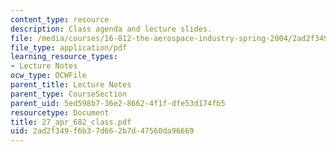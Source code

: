 ```yaml
---
content_type: resource
description: Class agenda and lecture slides.
file: /media/courses/16-812-the-aerospace-industry-spring-2004/2ad2f349f6b37d662b7d47560da96669_27_apr_682_class.pdf
file_type: application/pdf
learning_resource_types:
- Lecture Notes
ocw_type: OCWFile
parent_title: Lecture Notes
parent_type: CourseSection
parent_uid: 5ed598b7-36e2-8662-4f1f-dfe53d174fb5
resourcetype: Document
title: 27_apr_682_class.pdf
uid: 2ad2f349-f6b3-7d66-2b7d-47560da96669
---
```

